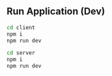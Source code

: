 ## Run Application (Dev)
```bash
cd client
npm i
npm run dev
```

```bash
cd server
npm i
npm run dev
```